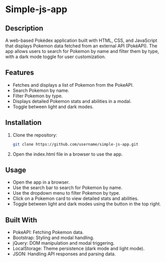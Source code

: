 # Simple-js-app

## Description
A web-based Pokédex application built with HTML, CSS, and JavaScript that displays Pokemon data fetched from an external API (PokéAPI). The app allows users to search for Pokemon by name and filter them by type, with a dark mode toggle for user customization.

## Features
- Fetches and displays a list of Pokemon from the PokeAPI.
- Search Pokemon by name.
- Filter Pokemon by type.
- Displays detailed Pokemon stats and abilities in a modal.
- Toggle between light and dark modes.

## Installation
1. Clone the repository:
   ```bash
   git clone https://github.com/username/simple-js-app.git
2. Open the index.html file in a browser to use the app.

## Usage
- Open the app in a browser.
- Use the search bar to search for Pokemon by name.
- Use the dropdown menu to filter Pokemon by type.
- Click on a Pokemon card to view detailed stats and abilities.
- Toggle between light and dark modes using the button in the top right.


## Built With
- PokeAPI: Fetching Pokemon data.
- Bootstrap: Styling and modal handling.
- jQuery: DOM manipulation and modal triggering.
- LocalStorage: Theme persistence (dark mode and light mode).
- JSON: Handling API responses and parsing data.

